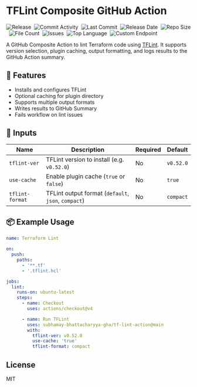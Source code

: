 # TFLint Composite GitHub Action

![Release](https://github.com/subhamay-bhattacharyya-gha/tf-lint-action/actions/workflows/release.yaml/badge.svg)&nbsp;
![Commit Activity](https://img.shields.io/github/commit-activity/t/subhamay-bhattacharyya-gha/tf-lint-action)&nbsp;
![Last Commit](https://img.shields.io/github/last-commit/subhamay-bhattacharyya-gha/tf-lint-action)&nbsp;
![Release Date](https://img.shields.io/github/release-date/subhamay-bhattacharyya-gha/tf-lint-action)&nbsp;
![Repo Size](https://img.shields.io/github/repo-size/subhamay-bhattacharyya-gha/tf-lint-action)&nbsp;
![File Count](https://img.shields.io/github/directory-file-count/subhamay-bhattacharyya-gha/tf-lint-action)&nbsp;
![Issues](https://img.shields.io/github/issues/subhamay-bhattacharyya-gha/tf-lint-action)&nbsp;
![Top Language](https://img.shields.io/github/languages/top/subhamay-bhattacharyya-gha/tf-lint-action)&nbsp;
![Custom Endpoint](https://img.shields.io/endpoint?url=https://gist.githubusercontent.com/bsubhamay/cccdd0893e92625ba02f918c0506f334/raw/tf-lint-action.json?)

A GitHub Composite Action to lint Terraform code using [TFLint](https://github.com/terraform-linters/tflint). It supports version selection, plugin caching, output formatting, and logs results to the GitHub Action summary.

## 🚀 Features

- Installs and configures TFLint
- Optional caching for plugin directory
- Supports multiple output formats
- Writes results to GitHub Summary
- Fails workflow on lint issues

## 🔧 Inputs

| Name             | Description                                           | Required | Default     |
|------------------|-------------------------------------------------------|----------|-------------|
| `tflint-ver`     | TFLint version to install (e.g. `v0.52.0`)            | No       | `v0.52.0`   |
| `use-cache`      | Enable plugin cache (`true` or `false`)              | No       | `true`      |
| `tflint-format`  | TFLint output format (`default`, `json`, `compact`)  | No       | `compact`   |

## 📦 Example Usage

```yaml
name: Terraform Lint

on:
  push:
    paths:
      - '**.tf'
      - '.tflint.hcl'

jobs:
  lint:
    runs-on: ubuntu-latest
    steps:
      - name: Checkout
        uses: actions/checkout@v4

      - name: Run TFLint
        uses: subhamay-bhattacharyya-gha/tf-lint-action@main
        with:
          tflint-ver: v0.52.0
          use-cache: 'true'
          tflint-format: compact

```

## License

MIT
